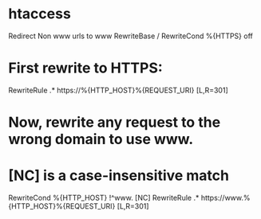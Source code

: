 # htaccess
Redirect Non www urls to www
RewriteBase /
RewriteCond %{HTTPS} off
# First rewrite to HTTPS:
RewriteRule .* https://%{HTTP_HOST}%{REQUEST_URI} [L,R=301]
# Now, rewrite any request to the wrong domain to use www.
# [NC] is a case-insensitive match
RewriteCond %{HTTP_HOST} !^www\. [NC]
RewriteRule .* https://www.%{HTTP_HOST}%{REQUEST_URI} [L,R=301]
